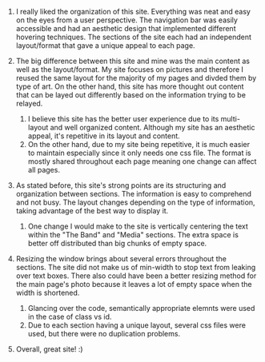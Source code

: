 1. I really liked the organization of this site. Everything was neat and easy on the eyes from a user perspective. The navigation bar was easily accessible and had an aesthetic design that implemented different hovering techniques. The sections of the site each had an independent layout/format that gave a unique appeal to each page.

2. The big difference between this site and mine was the main content as well as the layout/format. My site focuses on pictures and therefore I reused the same layout for the majority of my pages and divded them by type of art. On the other hand, this site has more thought out content that can be layed out differently based on the information trying to be relayed.
    1. I believe this site has the better user experience due to its multi-layout and well organized content. Although my site has an aesthetic appeal, it's repetitive in its layout and content.
    2. On the other hand, due to my site being repetitive, it is much easier to maintain especially since it only needs one css file. The format is mostly shared throughout each page meaning one change can affect all pages.

3. As stated before, this site's strong points are its structuring and organization between sections. The information is easy to comprehend and not busy. The layout changes depending on the type of information, taking advantage of the best way to display it.
    1. One change I would make to the site is vertically centering the text within the "The Band" and "Media" sections. The extra space is better off distributed than big chunks of empty space.

4. Resizing the window brings about several errors throughout the sections. The site did not make us of min-width to stop text from leaking over text boxes. There also could have been a better resizing method for the main page's photo because it leaves a lot of empty space when the width is shortened.
    1. Glancing over the code, semantically appropriate elemnts were used in the case of class vs id.
    2. Due to each section having a unique layout, several css files were used, but there were no duplication problems.

5. Overall, great site! :)